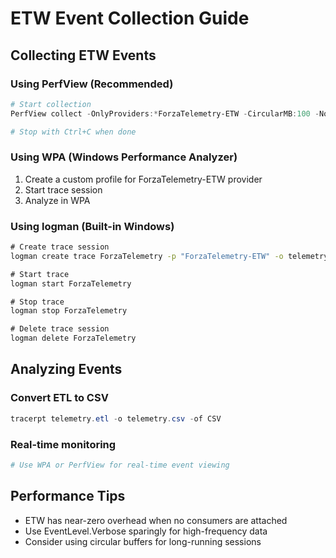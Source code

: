 # ETW Event Collection Guide

## Collecting ETW Events

### Using PerfView (Recommended)
```powershell
# Start collection
PerfView collect -OnlyProviders:*ForzaTelemetry-ETW -CircularMB:100 -NoGui

# Stop with Ctrl+C when done
```

### Using WPA (Windows Performance Analyzer)
1. Create a custom profile for ForzaTelemetry-ETW provider
2. Start trace session
3. Analyze in WPA

### Using logman (Built-in Windows)
```cmd
# Create trace session
logman create trace ForzaTelemetry -p "ForzaTelemetry-ETW" -o telemetry.etl

# Start trace
logman start ForzaTelemetry

# Stop trace
logman stop ForzaTelemetry

# Delete trace session
logman delete ForzaTelemetry
```

## Analyzing Events

### Convert ETL to CSV
```powershell
tracerpt telemetry.etl -o telemetry.csv -of CSV
```

### Real-time monitoring
```powershell
# Use WPA or PerfView for real-time event viewing
```

## Performance Tips
- ETW has near-zero overhead when no consumers are attached
- Use EventLevel.Verbose sparingly for high-frequency data
- Consider using circular buffers for long-running sessions